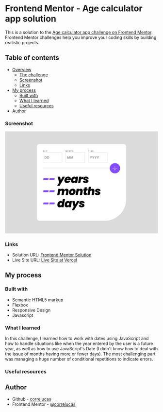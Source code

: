 # Frontend Mentor - Age calculator app solution

This is a solution to the [Age calculator app challenge on Frontend Mentor](https://www.frontendmentor.io/solutions/age-calculator-app-pP3IY8yOTI). Frontend Mentor challenges help you improve your coding skills by building realistic projects. 

## Table of contents

- [Overview](#overview)
  - [The challenge](#the-challenge)
  - [Screenshot](#screenshot)
  - [Links](#links)
- [My process](#my-process)
  - [Built with](#built-with)
  - [What I learned](#what-i-learned)
  - [Useful resources](#useful-resources)
- [Author](#author)


### Screenshot

![](./screenshot/screenshot-desktop.png)

### Links

- Solution URL: [Frontend Mentor Solution](https://www.frontendmentor.io/solutions/faq-accordion-card-TH5bkVa-Zr)
- Live Site URL: [Live Site at Vercel](https://faq-accordion-card-beta-five.vercel.app/)
## My process

### Built with

- Semantic HTML5 markup
- Flexbox
- Responsive Design
- Javascript

### What I learned

In this challenge, I learned how to work with dates using JavaScript and how to handle situations like when the year entered by the user is a future year, as well as how to use JavaScript's Date (I didn't know how to deal with the issue of months having more or fewer days). The most challenging part was managing a huge number of conditional repetitions to indicate errors.

### Useful resources


## Author

- Github - [correlucas](https://github.com/correlucas/)
- Frontend Mentor - [@correlucas](https://www.frontendmentor.io/profile/correlucas)
